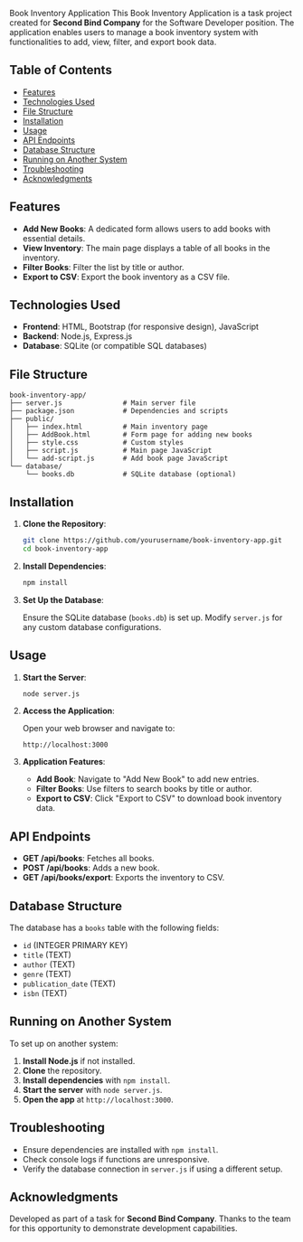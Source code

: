 Book Inventory Application
This Book Inventory Application is a task project created for **Second Bind Company** for the Software Developer position. The application enables users to manage a book inventory system with functionalities to add, view, filter, and export book data.
## Table of Contents
- [Features](#features)
- [Technologies Used](#technologies-used)
- [File Structure](#file-structure)
- [Installation](#installation)
- [Usage](#usage)
- [API Endpoints](#api-endpoints)
- [Database Structure](#database-structure)
- [Running on Another System](#running-on-another-system)
- [Troubleshooting](#troubleshooting)
- [Acknowledgments](#acknowledgments)

## Features
- **Add New Books**: A dedicated form allows users to add books with essential details.
- **View Inventory**: The main page displays a table of all books in the inventory.
- **Filter Books**: Filter the list by title or author.
- **Export to CSV**: Export the book inventory as a CSV file.

## Technologies Used
- **Frontend**: HTML, Bootstrap (for responsive design), JavaScript
- **Backend**: Node.js, Express.js
- **Database**: SQLite (or compatible SQL databases)

## File Structure
```
book-inventory-app/
├── server.js               # Main server file
├── package.json            # Dependencies and scripts
├── public/
│   ├── index.html          # Main inventory page
│   ├── AddBook.html        # Form page for adding new books
│   ├── style.css           # Custom styles
│   ├── script.js           # Main page JavaScript
│   └── add-script.js       # Add book page JavaScript
└── database/
    └── books.db            # SQLite database (optional)
```

## Installation
1. **Clone the Repository**:

   ```bash
   git clone https://github.com/yourusername/book-inventory-app.git
   cd book-inventory-app
   ```

2. **Install Dependencies**:

   ```bash
   npm install
   ```

3. **Set Up the Database**:

   Ensure the SQLite database (`books.db`) is set up. Modify `server.js` for any custom database configurations.

## Usage
1. **Start the Server**:

   ```bash
   node server.js
   ```

2. **Access the Application**:

   Open your web browser and navigate to:

   ```
   http://localhost:3000
   ```

3. **Application Features**:
   - **Add Book**: Navigate to "Add New Book" to add new entries.
   - **Filter Books**: Use filters to search books by title or author.
   - **Export to CSV**: Click "Export to CSV" to download book inventory data.

## API Endpoints
- **GET /api/books**: Fetches all books.
- **POST /api/books**: Adds a new book.
- **GET /api/books/export**: Exports the inventory to CSV.

## Database Structure
The database has a `books` table with the following fields:

- `id` (INTEGER PRIMARY KEY)
- `title` (TEXT)
- `author` (TEXT)
- `genre` (TEXT)
- `publication_date` (TEXT)
- `isbn` (TEXT)

## Running on Another System
To set up on another system:

1. **Install Node.js** if not installed.
2. **Clone** the repository.
3. **Install dependencies** with `npm install`.
4. **Start the server** with `node server.js`.
5. **Open the app** at `http://localhost:3000`.

## Troubleshooting
- Ensure dependencies are installed with `npm install`.
- Check console logs if functions are unresponsive.
- Verify the database connection in `server.js` if using a different setup.

## Acknowledgments
Developed as part of a task for **Second Bind Company**. Thanks to the team for this opportunity to demonstrate development capabilities.


